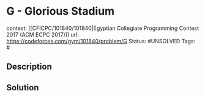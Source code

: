 # G - Glorious Stadium

contest: [[CFICPC/101840/101840|Egyptian Collegiate Programming Contest 2017 (ACM ECPC 2017)]]
url: https://codeforces.com/gym/101840/problem/G
Status: #UNSOLVED
Tags: #

## Description

## Solution


